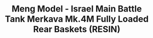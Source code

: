 ---
layout: product
title: "Meng Model - Israel Main Battle Tank Merkava Mk.4M Fully Loaded Rear Baskets (RESIN)"
price: "6500" 
desc: "N/A"
img_path: "/assets/img/MM-SPS-056.webp"
brand: "N/A"
available: false
special_offer: false
new: false
soon: false
cat: "010000"
subcat: "011000"
subsubcat: "0N/A"
sifra: "MM-SPS-056"
popular: false
spec: false
---